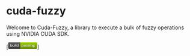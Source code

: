 # cuda-fuzzy
Welcome to Cuda-Fuzzy, a library to execute a bulk of fuzzy operations using NVIDIA CUDA SDK. 

[![Build Status](https://raw.githubusercontent.com/travis-ci/travis-api/515ffb8a8a881f18c7e27bf134da81a8de54945f/public/images/result/passing.png)]
